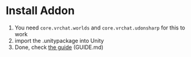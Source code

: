 # Install Addon

1. You need `core.vrchat.worlds` and `core.vrchat.udonsharp` for this to work
2. import the .unitypackage into Unity
3. Done, check [the guide][guide-path] (GUIDE.md)

[guide-path]: ./Assets/n1ghtthef0x/DateTrigger/GUIDE.md